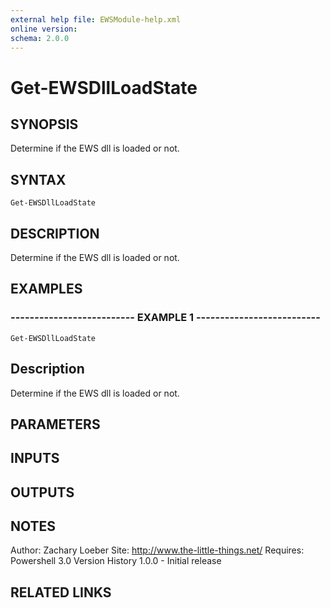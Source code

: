 ```yaml
---
external help file: EWSModule-help.xml
online version: 
schema: 2.0.0
---
```


# Get-EWSDllLoadState
## SYNOPSIS
Determine if the EWS dll is loaded or not.

## SYNTAX

```
Get-EWSDllLoadState
```

## DESCRIPTION
Determine if the EWS dll is loaded or not.

## EXAMPLES

### -------------------------- EXAMPLE 1 --------------------------
```
Get-EWSDllLoadState
```

Description
--------------
Determine if the EWS dll is loaded or not.

## PARAMETERS

## INPUTS

## OUTPUTS

## NOTES
Author: Zachary Loeber
Site: http://www.the-little-things.net/
Requires: Powershell 3.0
Version History
1.0.0 - Initial release

## RELATED LINKS

